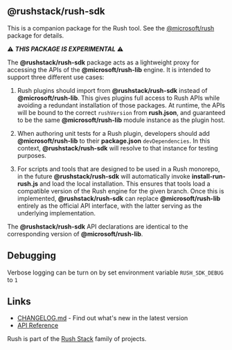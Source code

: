 ## @rushstack/rush-sdk

This is a companion package for the Rush tool.  See the [@microsoft/rush](https://www.npmjs.com/package/@microsoft/rush) package for details.

⚠ ***THIS PACKAGE IS EXPERIMENTAL*** ⚠

The **@rushstack/rush-sdk** package acts as a lightweight proxy for accessing the APIs of the **@microsoft/rush-lib** engine.  It is intended to support three different use cases:

1. Rush plugins should import from **@rushstack/rush-sdk** instead of **@microsoft/rush-lib**.  This gives plugins full access to Rush APIs while avoiding a redundant installation of those packages.  At runtime, the APIs will be bound to the correct `rushVersion` from **rush.json**, and guaranteed to be the same **@microsoft/rush-lib** module instance as the plugin host.

2. When authoring unit tests for a Rush plugin, developers should add **@microsoft/rush-lib** to their **package.json** `devDependencies`.  In this context, **@rushstack/rush-sdk** will resolve to that instance for testing purposes.

3. For scripts and tools that are designed to be used in a Rush monorepo, in the future **@rushstack/rush-sdk** will automatically invoke **install-run-rush.js** and load the local installation.  This ensures that tools load a compatible version of the Rush engine for the given branch.  Once this is implemented, **@rushstack/rush-sdk** can replace **@microsoft/rush-lib** entirely as the official API interface, with the latter serving as the underlying implementation.


The **@rushstack/rush-sdk** API declarations are identical to the corresponding version of **@microsoft/rush-lib**.

## Debugging

Verbose logging can be turn on by set environment variable `RUSH_SDK_DEBUG` to `1`


## Links

- [CHANGELOG.md](
  https://github.com/microsoft/rushstack/blob/main/apps/rush/CHANGELOG.md) - Find
  out what's new in the latest version
- [API Reference](https://api.rushstack.io/pages/rush-lib/)

Rush is part of the [Rush Stack](https://rushstack.io/) family of projects.
